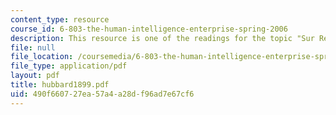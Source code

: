 ```yaml
---
content_type: resource
course_id: 6-803-the-human-intelligence-enterprise-spring-2006
description: This resource is one of the readings for the topic "Sur Rewires Brains".
file: null
file_location: /coursemedia/6-803-the-human-intelligence-enterprise-spring-2006/490f660727ea57a4a28df96ad7e67cf6_hubbard1899.pdf
file_type: application/pdf
layout: pdf
title: hubbard1899.pdf
uid: 490f6607-27ea-57a4-a28d-f96ad7e67cf6
---
```

